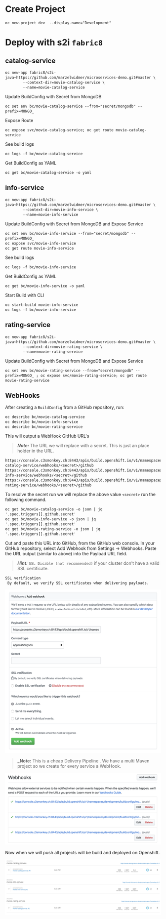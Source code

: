 # Create Project
```
oc new-project dev  --display-name="Development"
```

# Deploy with s2i `fabric8`
## catalog-service
```
oc new-app fabric8/s2i-java~https://github.com/marzelwidmer/microservices-demo.git#master \
        --context-dir=movie-catalog-service \
        --name=movie-catalog-service
```
Update BuildConfig with Secret from MongoDB
```
oc set env bc/movie-catalog-service --from="secret/mongodb" --prefix=MONGO_
```
Expose Route
```
oc expose svc/movie-catalog-service; oc get route movie-catalog-service
```

See build logs
```
oc logs -f bc/movie-catalog-service
```

Get BuildConfig as YAML 
``` 
oc get bc/movie-catalog-service -o yaml
```

## info-service
```
oc new-app fabric8/s2i-java~https://github.com/marzelwidmer/microservices-demo.git#master \
        --context-dir=movie-info-service \
        --name=movie-info-service
```
Update BuildConfig with Secret from MongoDB and Expose Service
```
oc set env bc/movie-info-service --from="secret/mongodb" --prefix=MONGO_ 
oc expose svc/movie-info-service
oc get route movie-info-service
```

See build logs
```
oc logs -f bc/movie-info-service
```

Get BuildConfig as YAML 
``` 
oc get bc/movie-info-service -o yaml
```

Start Build with CLI
```
oc start-build movie-info-service
oc logs -f bc/movie-info-service    
```


## rating-service
```
oc new-app fabric8/s2i-java~https://github.com/marzelwidmer/microservices-demo.git#master \
        --context-dir=movie-rating-service \
        --name=movie-rating-service
```
Update BuildConfig with Secret from MongoDB and Expose Service
```
oc set env bc/movie-rating-service --from="secret/mongodb" --prefix=MONGO_ ; oc expose svc/movie-rating-service; oc get route movie-rating-service
```

## WebHooks
After creating a `BuildConfig` from a GitHub repository, run:
```
oc describe bc/movie-catalog-service
oc describe bc/movie-info-service
oc describe bc/movie-rating-service
```
This will output a WebHook GitHub URL's 
> **_Note:_** The URL <secret> we will replace with a secret. This is just an place holder in the URL.
``` 
https://console.c3smonkey.ch:8443/apis/build.openshift.io/v1/namespaces/development/buildconfigs/movie-catalog-service/webhooks/<secret>/github
https://console.c3smonkey.ch:8443/apis/build.openshift.io/v1/namespaces/development/buildconfigs/movie-info-service/webhooks/<secret>/github
https://console.c3smonkey.ch:8443/apis/build.openshift.io/v1/namespaces/development/buildconfigs/movie-rating-service/webhooks/<secret>/github
```

To resolve the secret run we will replace the above value `<secret>` run the following command.
``` 
oc get bc/movie-catalog-service -o json | jq '.spec.triggers[].github.secret'
oc get bc/movie-info-service -o json | jq '.spec.triggers[].github.secret'
oc get bc/movie-rating-service -o json | jq '.spec.triggers[].github.secret'
```

Cut and paste this URL into GitHub, from the GitHub web console.
In your GitHub repository, select Add Webhook from Settings → Webhooks.
Paste the URL output (similar to above) into the Payload URL field.

> **_Hint:_** `SSL Disable (not recommended)` if your cluster don't have a valid SSL certificate.
```
SSL verification
 By default, we verify SSL certificates when delivering payloads.
```

![Add GitHub WebHook](/img/Add-GitHub-WebHook.png)

> **_Note:**  This is a cheap Delivery  Pipeline . We have a multi Maven project so we create for every service a WebHook.


![GitHub WebHooks](/img/GitHub-WebHooks.png)

Now when we will push all projects will be build and deployed on Openshift.

![GitHub WebHooks](/img/Builds.png)

